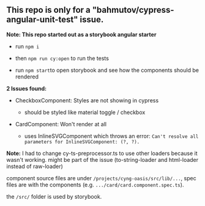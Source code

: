 ## This repo is only for a "bahmutov/cypress-angular-unit-test" issue.


**Note: This repo started out as a storybook angular starter**

* run `npm i`

* then `npm run cy:open` to run the tests

* run `npm start`to open storybook and see how the components should be rendered

**2 Issues found:**

* CheckboxComponent: Styles are not showing in cypress
  * should be styled like material toggle / checkbox

* CardComponent: Won't render at all
  * uses InlineSVGComponent which throws an error: `Can't resolve all parameters for InlineSVGComponent: (?, ?).`

**Note:** I had to change cy-ts-preprocessor.ts to use other loaders because it wasn't working. might be part of the issue (to-string-loader and html-loader instead of raw-loader)

component source files are under `/projects/cyng-oasis/src/lib/...`,
spec files are with the components (e.g. `.../card/card.component.spec.ts`).

the `/src/` folder is used by storybook.

